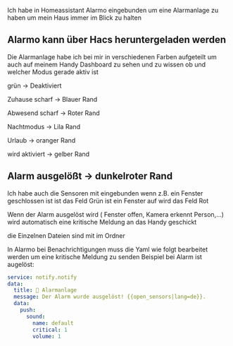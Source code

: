 Ich habe in Homeassistant Alarmo eingebunden um eine Alarmanlage zu haben um mein Haus immer im Blick zu halten

Alarmo kann über Hacs heruntergeladen werden
---
Die Alarmanlage habe ich bei mir in verschiedenen Farben aufgeteilt um auch auf meinem Handy Dashboard zu sehen und zu wissen ob und welcher Modus gerade aktiv ist

grün -> Deaktiviert

Zuhause scharf -> Blauer Rand

Abwesend scharf -> Roter Rand

Nachtmodus -> Lila Rand

Urlaub -> oranger Rand

wird aktiviert -> gelber Rand

Alarm ausgelößt -> dunkelroter Rand
---

Ich habe auch die Sensoren mit eingebunden wenn z.B. ein Fenster geschlossen ist ist das Feld Grün ist ein Fenster auf wird das Feld Rot

Wenn der Alarm ausgelöst wird ( Fenster offen, Kamera erkennt Person,...) wird automatisch eine kritische Meldung an das Handy geschickt

die Einzelnen Dateien sind mit im Ordner

In Alarmo bei Benachrichtigungen muss die Yaml wie folgt bearbeitet werden um eine kritische Meldung zu senden  Beispiel bei Alarm ist augelöst:

```yaml
service: notify.notify
data:
  title: 🚨 Alarmanlage
  message: Der Alarm wurde ausgelöst! {{open_sensors|lang=de}}.
  data:
    push:
      sound:
        name: default
        critical: 1
        volume: 1
